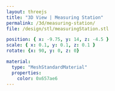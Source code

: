 ```yaml
---
layout: threejs
title: "3D View | Measuring Station"
permalink: /3d/measuring-station/
file: /design/stl/measuringStation.stl

position: { x: -9.75, y: 14, z: -4.5 }
scale: { x: 0.1, y: 0.1, z: 0.1 }
rotate: {x: 90, y: 0, z: 0}

material:
  type: "MeshStandardMaterial"
  properties:
    color: 0x657ae6
---
```

